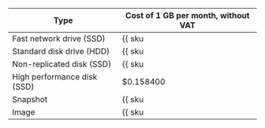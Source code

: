 | Type | Cost of 1 GB per month, without VAT |
--- | ---
| Fast network drive (SSD) | {{ sku|USD|nbs.network-nvme.allocated|month|string }} |
| Standard disk drive (HDD) | {{ sku|USD|nbs.network-hdd.allocated|month|string }} |
| Non-replicated disk (SSD) | {{ sku|USD|nbs.network-ssd-nonreplicated.allocated|month|string }} |
| High performance disk (SSD) | $0.158400 |
| Snapshot | {{ sku|USD|compute.snapshot|month|string }} |
| Image | {{ sku|USD|compute.image|month|string }} |